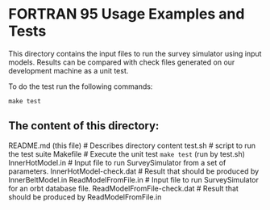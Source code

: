 
# FORTRAN 95 Usage Examples and Tests

This directory contains the input files to run the survey simulator using input models. 
Results can be compared with check files generated on our development machine as a unit test.

To do the test run the following commands:

`make test`

## The content of this directory: 

README.md (this file)        # Describes directory content
test.sh                      # script to run the test suite
Makefile                     # Execute the unit test `make test` (run by test.sh)
InnerHotModel.in            # Input file to run SurveySimulator from a set of parameters.
InnerHotModel-check.dat     # Result that should be produced by InnerBeltModel.in 
ReadModelFromFile.in         # Input file to run SurveySimulator for an orbt database file.
ReadModelFromFile-check.dat  # Result that should be produced by ReadModelFromFile.in
